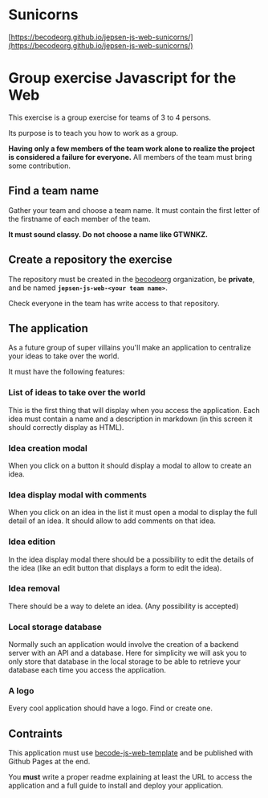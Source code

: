 # Sunicorns  
[https://becodeorg.github.io/jepsen-js-web-sunicorns/](https://becodeorg.github.io/jepsen-js-web-sunicorns/)


# Group exercise Javascript for the Web

This exercise is a group exercise for teams of 3 to 4 persons.

Its purpose is to teach you how to work as a group.

**Having only a few members of the team work alone to realize the project is considered a failure for everyone.** All members of the team must bring some contribution.

## Find a team name

Gather your team and choose a team name. It must contain the first letter of the firstname of each member of the team.

**It must sound classy. Do not choose a name like GTWNKZ.**

## Create a repository the exercise

The repository must be created in the [becodeorg](https://github.com/becodeorg) organization, be **private**, and be named **`jepsen-js-web-<your team name>`**.

Check everyone in the team has write access to that repository.

## The application

As a future group of super villains you'll make an application to centralize your ideas to take over the world.

It must have the following features:

### List of ideas to take over the world

This is the first thing that will display when you access the application. Each idea must contain a name and a description in markdown (in this screen it should correctly display as HTML).

### Idea creation modal

When you click on a button it should display a modal to allow to create an idea.

### Idea display modal with comments

When you click on an idea in the list it must open a modal to display the full detail of an idea. It should allow to add comments on that idea.

### Idea edition

In the idea display modal there should be a possibility to edit the details of the idea (like an edit button that displays a form to edit the idea).

### Idea removal

There should be a way to delete an idea. (Any possibility is accepted)

### Local storage database

Normally such an application would involve the creation of a backend server with an API and a database. Here for simplicity we will ask you to only store that database in the local storage to be able to retrieve your database each time you access the application.

### A logo

Every cool application should have a logo. Find or create one.

## Contraints

This application must use [becode-js-web-template](https://github.com/becodeorg/becode-js-web-template) and be published with Github Pages at the end.

You **must** write a proper readme explaining at least the URL to access the application and a full guide to install and deploy your application.
